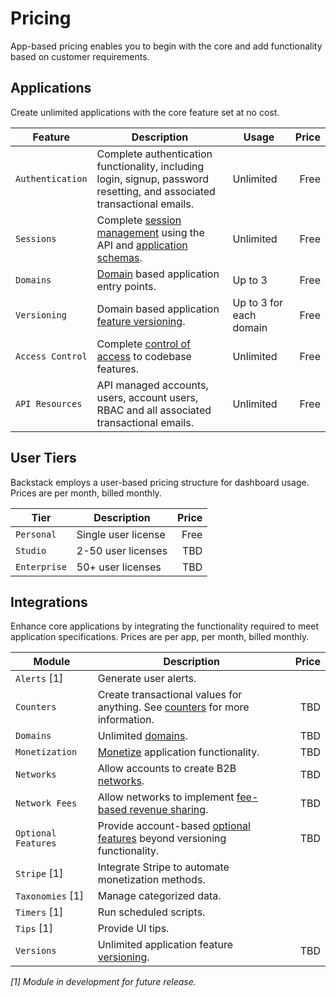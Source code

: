 # Pricing

App-based pricing enables you to begin with the core and add functionality based on customer requirements.

## Applications


Create unlimited applications with the core feature set at no cost. 

| Feature| Description | Usage | Price |
| ------ | ----------- | ----- | ----: |
| `Authentication` | Complete authentication functionality, including login, signup, password resetting, and associated transactional emails. | Unlimited | Free |
| `Sessions` | Complete [session management](/sessions) using the API and [application schemas](/app-schemas). | Unlimited | Free |
| `Domains` | [Domain](/architecture#domains) based application entry points. | Up to 3 | Free |
| `Versioning` | Domain based application [feature versioning](/versions). | Up to 3 for each domain | Free |
| `Access Control` | Complete [control of access](/access-control) to codebase features. | Unlimited | Free |
| `API Resources` | API managed accounts, users, account users, RBAC and all associated transactional emails. | Unlimited | Free |



## User Tiers

Backstack employs a user-based pricing structure for dashboard usage. Prices are per month, billed monthly.

| Tier | Description | Price |
| ---- | ----------- | ----: |
| `Personal` | Single user license | Free |
| `Studio` | 2-50 user licenses | TBD |
| `Enterprise` | 50+ user licenses | TBD |


## Integrations

Enhance core applications by integrating the functionality required to meet application specifications. Prices are per app, per month, billed monthly.

| Module | Description | Price |
| ------ | ----------- | ----: |
| `Alerts` [1] | Generate user alerts. | |
| `Counters` | Create transactional values for anything. See [counters](/counters) for more information. | TBD |
| `Domains` | Unlimited [domains](/architecture#domains). | TBD |
| `Monetization` | [Monetize](/monetization) application functionality. | TBD |
| `Networks` | Allow accounts to create B2B [networks](/networks). | TBD |
| `Network Fees` | Allow networks to implement [fee-based revenue sharing](/networks). | TBD |
| `Optional Features` | Provide account-based [optional features](/optional-features) beyond versioning functionality. | TBD |
| `Stripe` [1] | Integrate Stripe to automate monetization methods. | |
| `Taxonomies` [1] | Manage categorized data. | |
| `Timers` [1] | Run scheduled scripts. | |
| `Tips` [1] | Provide UI tips. | |
| `Versions` | Unlimited application feature [versioning](/versions). | TBD |


_[1] Module in development for future release._